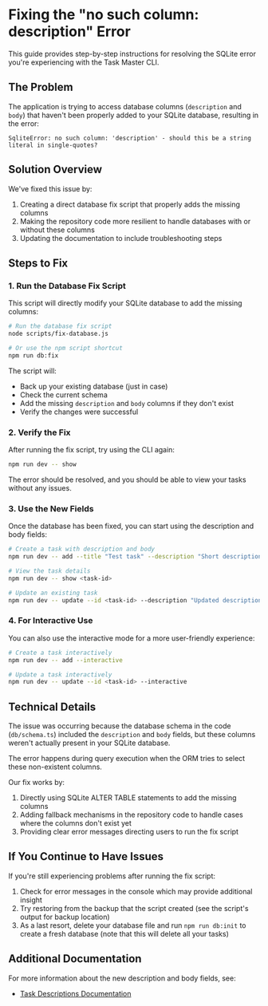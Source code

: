 # Fixing the "no such column: description" Error

This guide provides step-by-step instructions for resolving the SQLite error you're experiencing with the Task Master CLI.

## The Problem

The application is trying to access database columns (`description` and `body`) that haven't been properly added to your SQLite database, resulting in the error:

```
SqliteError: no such column: 'description' - should this be a string literal in single-quotes?
```

## Solution Overview

We've fixed this issue by:

1. Creating a direct database fix script that properly adds the missing columns
2. Making the repository code more resilient to handle databases with or without these columns
3. Updating the documentation to include troubleshooting steps

## Steps to Fix

### 1. Run the Database Fix Script

This script will directly modify your SQLite database to add the missing columns:

```bash
# Run the database fix script
node scripts/fix-database.js

# Or use the npm script shortcut
npm run db:fix
```

The script will:
- Back up your existing database (just in case)
- Check the current schema
- Add the missing `description` and `body` columns if they don't exist
- Verify the changes were successful

### 2. Verify the Fix

After running the fix script, try using the CLI again:

```bash
npm run dev -- show
```

The error should be resolved, and you should be able to view your tasks without any issues.

### 3. Use the New Fields

Once the database has been fixed, you can start using the description and body fields:

```bash
# Create a task with description and body
npm run dev -- add --title "Test task" --description "Short description" --body "Detailed information here"

# View the task details
npm run dev -- show <task-id>

# Update an existing task
npm run dev -- update --id <task-id> --description "Updated description"
```

### 4. For Interactive Use

You can also use the interactive mode for a more user-friendly experience:

```bash
# Create a task interactively
npm run dev -- add --interactive

# Update a task interactively
npm run dev -- update --id <task-id> --interactive
```

## Technical Details

The issue was occurring because the database schema in the code (`db/schema.ts`) included the `description` and `body` fields, but these columns weren't actually present in your SQLite database.

The error happens during query execution when the ORM tries to select these non-existent columns.

Our fix works by:
1. Directly using SQLite ALTER TABLE statements to add the missing columns
2. Adding fallback mechanisms in the repository code to handle cases where the columns don't exist yet
3. Providing clear error messages directing users to run the fix script

## If You Continue to Have Issues

If you're still experiencing problems after running the fix script:

1. Check for error messages in the console which may provide additional insight
2. Try restoring from the backup that the script created (see the script's output for backup location)
3. As a last resort, delete your database file and run `npm run db:init` to create a fresh database (note that this will delete all your tasks)

## Additional Documentation

For more information about the new description and body fields, see:
- [Task Descriptions Documentation](docs/TASK_DESCRIPTIONS.md)